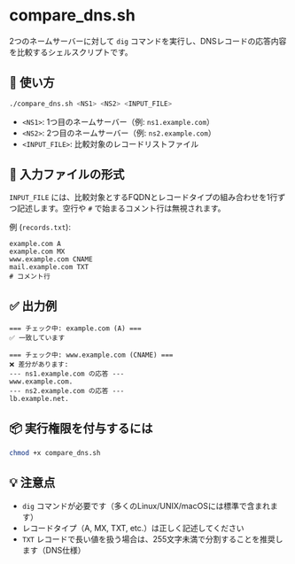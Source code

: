 # compare_dns.sh

2つのネームサーバーに対して `dig` コマンドを実行し、DNSレコードの応答内容を比較するシェルスクリプトです。

## 🔧 使い方

```bash
./compare_dns.sh <NS1> <NS2> <INPUT_FILE>
```

- `<NS1>`: 1つ目のネームサーバー（例: `ns1.example.com`）
- `<NS2>`: 2つ目のネームサーバー（例: `ns2.example.com`）
- `<INPUT_FILE>`: 比較対象のレコードリストファイル

## 📄 入力ファイルの形式

`INPUT_FILE` には、比較対象とするFQDNとレコードタイプの組み合わせを1行ずつ記述します。空行や `#` で始まるコメント行は無視されます。

例 (`records.txt`):

```
example.com A
example.com MX
www.example.com CNAME
mail.example.com TXT
# コメント行
```

## ✅ 出力例

```
=== チェック中: example.com (A) ===
✅ 一致しています

=== チェック中: www.example.com (CNAME) ===
❌ 差分があります:
--- ns1.example.com の応答 ---
www.example.com.
--- ns2.example.com の応答 ---
lb.example.net.
```

## 📦 実行権限を付与するには

```bash
chmod +x compare_dns.sh
```

## 💡 注意点

- `dig` コマンドが必要です（多くのLinux/UNIX/macOSには標準で含まれます）
- レコードタイプ（A, MX, TXT, etc.）は正しく記述してください
- `TXT` レコードで長い値を扱う場合は、255文字未満で分割することを推奨します（DNS仕様）
